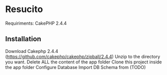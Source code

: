 Resucito
========
Requiriments: CakePHP 2.4.4

Installation
------------
Download Cakephp 2.4.4 (https://github.com/cakephp/cakephp/zipball/2.4.4)
Unzip to the directory you want.
Delete ALL the content of the app folder
Clone this project inside the app folder
Configure Database
Import DB Schema from (TODO)